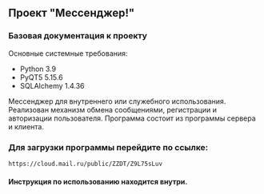 ## Проект "Мессенджер!"

### Базовая документация к проекту

Основные системные требования:

* Python 3.9
* PyQT5 5.15.6
* SQLAlchemy 1.4.36

Мессенджер для внутреннего или служебного использования. Реализован механизм 
обмена сообщениями, регистрации и авторизации пользователя. Программа состоит 
из программы сервера и клиента. 

### Для загрузки программы перейдите по ссылке:

```
https://cloud.mail.ru/public/ZZDT/Z9L75sLuv
```

#### Инструкция по использованию находится внутри.